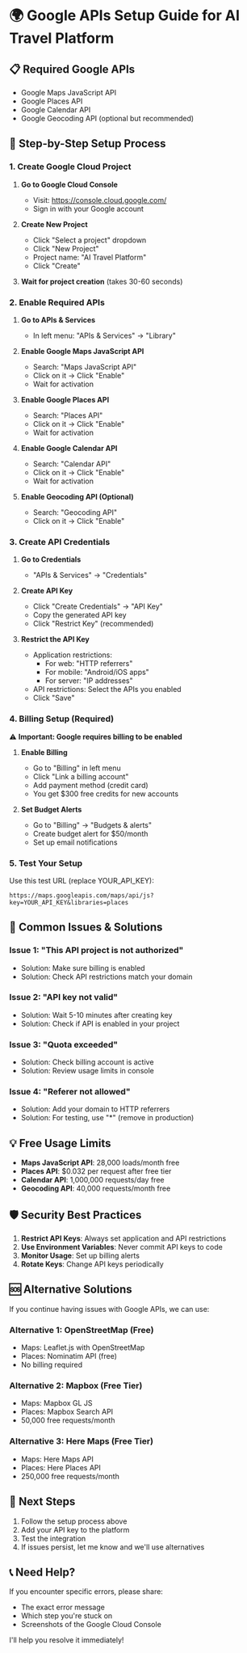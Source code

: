 # 🌍 Google APIs Setup Guide for AI Travel Platform

## 📋 **Required Google APIs**
- Google Maps JavaScript API
- Google Places API 
- Google Calendar API
- Google Geocoding API (optional but recommended)

## 🚀 **Step-by-Step Setup Process**

### **1. Create Google Cloud Project**

1. **Go to Google Cloud Console**
   - Visit: https://console.cloud.google.com/
   - Sign in with your Google account

2. **Create New Project**
   - Click "Select a project" dropdown
   - Click "New Project"
   - Project name: "AI Travel Platform"
   - Click "Create"

3. **Wait for project creation** (takes 30-60 seconds)

### **2. Enable Required APIs**

1. **Go to APIs & Services**
   - In left menu: "APIs & Services" → "Library"

2. **Enable Google Maps JavaScript API**
   - Search: "Maps JavaScript API"
   - Click on it → Click "Enable"
   - Wait for activation

3. **Enable Google Places API**
   - Search: "Places API"
   - Click on it → Click "Enable"
   - Wait for activation

4. **Enable Google Calendar API**
   - Search: "Calendar API"
   - Click on it → Click "Enable"
   - Wait for activation

5. **Enable Geocoding API (Optional)**
   - Search: "Geocoding API"
   - Click on it → Click "Enable"

### **3. Create API Credentials**

1. **Go to Credentials**
   - "APIs & Services" → "Credentials"

2. **Create API Key**
   - Click "Create Credentials" → "API Key"
   - Copy the generated API key
   - Click "Restrict Key" (recommended)

3. **Restrict the API Key**
   - Application restrictions: 
     - For web: "HTTP referrers"
     - For mobile: "Android/iOS apps"
     - For server: "IP addresses"
   - API restrictions: Select the APIs you enabled
   - Click "Save"

### **4. Billing Setup (Required)**

⚠️ **Important: Google requires billing to be enabled**

1. **Enable Billing**
   - Go to "Billing" in left menu
   - Click "Link a billing account"
   - Add payment method (credit card)
   - You get $300 free credits for new accounts

2. **Set Budget Alerts**
   - Go to "Billing" → "Budgets & alerts"
   - Create budget alert for $50/month
   - Set up email notifications

### **5. Test Your Setup**

Use this test URL (replace YOUR_API_KEY):
```
https://maps.googleapis.com/maps/api/js?key=YOUR_API_KEY&libraries=places
```

## 🔧 **Common Issues & Solutions**

### **Issue 1: "This API project is not authorized"**
- Solution: Make sure billing is enabled
- Solution: Check API restrictions match your domain

### **Issue 2: "API key not valid"**
- Solution: Wait 5-10 minutes after creating key
- Solution: Check if API is enabled in your project

### **Issue 3: "Quota exceeded"**
- Solution: Check billing account is active
- Solution: Review usage limits in console

### **Issue 4: "Referer not allowed"**
- Solution: Add your domain to HTTP referrers
- Solution: For testing, use "*" (remove in production)

## 💡 **Free Usage Limits**

- **Maps JavaScript API**: 28,000 loads/month free
- **Places API**: $0.032 per request after free tier
- **Calendar API**: 1,000,000 requests/day free
- **Geocoding API**: 40,000 requests/month free

## 🛡️ **Security Best Practices**

1. **Restrict API Keys**: Always set application and API restrictions
2. **Use Environment Variables**: Never commit API keys to code
3. **Monitor Usage**: Set up billing alerts
4. **Rotate Keys**: Change API keys periodically

## 🆘 **Alternative Solutions**

If you continue having issues with Google APIs, we can use:

### **Alternative 1: OpenStreetMap (Free)**
- Maps: Leaflet.js with OpenStreetMap
- Places: Nominatim API (free)
- No billing required

### **Alternative 2: Mapbox (Free Tier)**
- Maps: Mapbox GL JS
- Places: Mapbox Search API
- 50,000 free requests/month

### **Alternative 3: Here Maps (Free Tier)**
- Maps: Here Maps API
- Places: Here Places API
- 250,000 free requests/month

## 🎯 **Next Steps**

1. Follow the setup process above
2. Add your API key to the platform
3. Test the integration
4. If issues persist, let me know and we'll use alternatives

## 📞 **Need Help?**

If you encounter specific errors, please share:
- The exact error message
- Which step you're stuck on
- Screenshots of the Google Cloud Console

I'll help you resolve it immediately!
